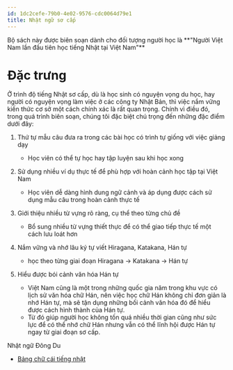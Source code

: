 ```yaml
---
id: 1dc2cefe-79b0-4e02-9576-cdc0064d79e1
title: Nhật ngữ sơ cấp
---
```


<Intro>
Bộ sách này được biên soạn dành cho đối tượng người học là **"Người Việt Nam lần đầu tiên học tiếng Nhật tại Việt Nam"**
</Intro>

# Đặc trưng

Ở trình độ tiếng Nhật sơ cấp, dù là học sinh có nguyện vọng du học, hay người có nguyện vọng làm việc ở các công ty Nhật Bản, thì việc nắm vững kiến thức cơ sở một cách chính xác là rất quan trọng. Chính vì điều đó, trong quá trình biên soạn, chúng tôi đặc biệt chú trọng đến những đặc điểm dưới đây:

1. Thứ tự mẫu câu đưa ra trong các bài học có trình tự giống với việc giảng dạy
    - Học viên có thể tự học hay tập luyện sau khi học xong

2. Sử dụng nhiều ví dụ thực tế để phù hợp với hoàn cảnh học tập tại Việt Nam
    - Học viên dễ dàng hình dung ngữ cảnh và áp dụng được cách sử dụng mẫu câu trong hoàn cảnh thực tế

3. Giới thiệu nhiều từ vựng rõ ràng, cụ thể theo từng chủ đề
    - Bổ sung nhiều từ vựng thiết thực để có thể giao tiếp thực tế một cách lưu loát hơn

4. Nắm vững và nhớ lâu ký tự viết Hiragana, Katakana, Hán tự
    - học theo từng giai đoạn Hiragana → Katakana → Hán tự

5. Hiểu được bói cảnh văn hóa Hán tự
    - Việt Nam cũng là một trong những quốc gia năm trong khu vực có lịch sử văn hóa chữ Hán, nên việc học chữ Hán không chỉ đơn giản là nhớ Hán tự, mà sẽ tận dụng những bối cảnh văn hóa đó để hiểu được cách hình thành của Hán tự.
    - Từ đó giúp người học không tốn quá nhiều thời gian cũng như sức lực để có thể nhớ chữ Hán nhưng vẫn có thể lĩnh hội được Hán tự ngay từ giai đoạn sơ cấp.

<Via href="https://dongdu.edu.vn">Nhật ngữ Đông Du</Via>

<YouWillLearn isChapter={true}>

* [Bảng chữ cái tiếng nhật](/japan/beginner/alphabet)

</YouWillLearn>
